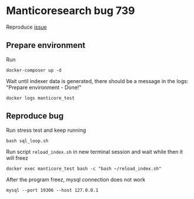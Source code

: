 # Manticoresearch bug 739

Reproduce [issue](https://github.com/manticoresoftware/manticoresearch/issues/739)

## Prepare environment
Run
```
docker-composer up -d
```

Wait until indexer data is generated, there should be a message in the logs: "Prepare environment - Done!"
```
docker logs manticore_test
```

## Reproduce bug
Run stress test and keep running
```
bash sql_loop.sh
```

Run script `reload_index.sh` in new terminal session and wait while then it will freez
```
docker exec manticore_test bash -c "bash ~/reload_index.sh"
```

After the program freez, mysql connection does not work
```
mysql --port 19306 --host 127.0.0.1
```

